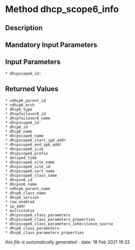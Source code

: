 # Method dhcp_scope6_info

## Description
	

## Mandatory Input Parameters

## Input Parameters
	* dhcpscope6_id:

## Returned Values
	* vdhcp6_parent_id
	* vdhcp6_arch
	* dhcp6_type
	* dhcpfailover6_id
	* dhcpfailover6_name
	* dhcpscope6_id
	* dhcp6_id
	* dhcp6_name
	* dhcpscope6_name
	* dhcpscope6_start_ip6_addr
	* dhcpscope6_end_ip6_addr
	* dhcpscope6_size
	* dhcpscope6_prefix
	* delayed_time
	* dhcpscope6_site_name
	* dhcpscope6_site_id
	* dhcpscope6_sort_name
	* dhcpscope6_class_name
	* dhcpsn6_id
	* dhcpsn6_name
	* vdhcp6_parent_name
	* dhcp6_class_name
	* dhcp6_version
	* row_enabled
	* ip_addr
	* multistatus
	* dhcpscope6_class_parameters
	* dhcpscope6_class_parameters_properties
	* dhcpscope6_class_parameters_inheritance_source
	* dhcp6_class_parameters
	* dhcp6_class_parameters_properties


*this file is automatically generated* - date: 18 Feb 2021 19:32